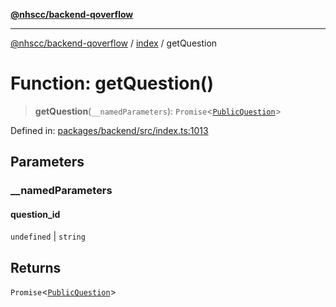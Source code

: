 [**@nhscc/backend-qoverflow**](../../README.md)

***

[@nhscc/backend-qoverflow](../../README.md) / [index](../README.md) / getQuestion

# Function: getQuestion()

> **getQuestion**(`__namedParameters`): `Promise`\<[`PublicQuestion`](../../db/type-aliases/PublicQuestion.md)\>

Defined in: [packages/backend/src/index.ts:1013](https://github.com/nhscc/qoverflow.api.hscc.bdpa.org/blob/e58635515aaccbecfff868b37cbae9a64bb762c2/packages/backend/src/index.ts#L1013)

## Parameters

### \_\_namedParameters

#### question_id

`undefined` \| `string`

## Returns

`Promise`\<[`PublicQuestion`](../../db/type-aliases/PublicQuestion.md)\>

